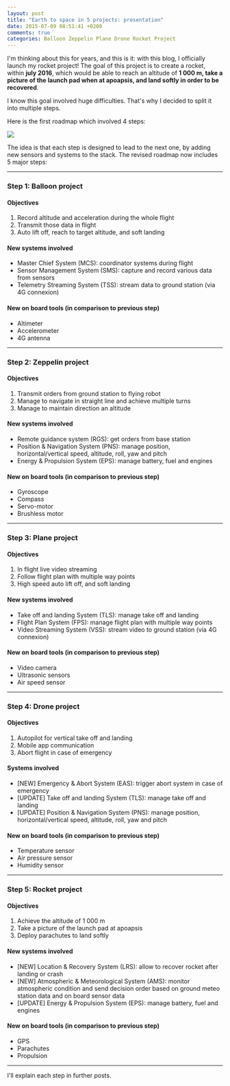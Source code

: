 ```yaml
---
layout: post
title: "Earth to space in 5 projects: presentation"
date: 2015-07-09 08:51:41 +0200
comments: true
categories: Balloon Zeppelin Plane Drone Rocket Project
---
```


I'm thinking about this for years, and this is it: with this blog, I officially launch my rocket project! The goal of this project is to create a rocket, within **july 2016**, which would be able to reach an altitude of **1 000 m, take a picture of the launch pad when at apoapsis, and land softly in order to be recovered**.

<!--more-->

I know this goal involved huge difficulties. That's why I decided to split it into multiple steps.

Here is the first roadmap which involved 4 steps:

<img src="/images/2015/07/Flying_Robots_One_Year_Rocket_Project_Roadmap_by_Arnaud_Lenglet.jpg">

The idea is that each step is designed to lead to the next one, by adding new sensors and systems to the stack.
The revised roadmap now includes 5 major steps:

---
### Step 1: Balloon project

#### Objectives
1. Record altitude and acceleration during the whole flight
2. Transmit those data in flight
3. Auto lift off, reach to target altitude, and soft landing

#### New systems involved
- Master Chief System (MCS): coordinator systems during flight
- Sensor Management System (SMS): capture and record various data from sensors
- Telemetry Streaming System (TSS): stream data to ground station (via 4G connexion)

#### New on board tools (in comparison to previous step)
- Altimeter
- Accelerometer
- 4G antenna

---
### Step 2: Zeppelin project

#### Objectives
1. Transmit orders from ground station to flying robot
2. Manage to navigate in straight line and achieve multiple turns
3. Manage to maintain direction an altitude

#### New systems involved
- Remote guidance system (RGS): get orders from base station
- Position & Navigation System (PNS): manage position, horizontal/vertical speed, altitude, roll, yaw and pitch
- Energy & Propulsion System (EPS): manage battery, fuel and engines

#### New on board tools (in comparison to previous step)
- Gyroscope
- Compass
- Servo-motor
- Brushless motor

---
### Step 3: Plane project

#### Objectives
1. In flight live video streaming
2. Follow flight plan with multiple way points
3. High speed auto lift off, and soft landing

#### New systems involved
- Take off and landing System (TLS): manage take off and landing
- Flight Plan System (FPS): manage flight plan with multiple way points
- Video Streaming System (VSS): stream video to ground station (via 4G connexion)

#### New on board tools (in comparison to previous step)
- Video camera
- Ultrasonic sensors
- Air speed sensor

---
### Step 4: Drone project

#### Objectives
 1. Autopilot for vertical take off and landing
 2. Mobile app communication
 3. Abort flight in case of emergency

#### Systems involved
- [NEW] Emergency & Abort System (EAS): trigger abort system in case of emergency
- [UPDATE] Take off and landing System (TLS): manage take off and landing
- [UPDATE] Position & Navigation System (PNS): manage position, horizontal/vertical speed, altitude, roll, yaw and pitch

#### New on board tools (in comparison to previous step)
- Temperature sensor
- Air pressure sensor
- Humidity sensor

---
### Step 5: Rocket project

#### Objectives
 1. Achieve the altitude of 1 000 m
 2. Take a picture of the launch pad at apoapsis
 3. Deploy parachutes to land softly

#### New systems involved
- [NEW] Location & Recovery System (LRS): allow to recover rocket after landing or crash
- [NEW] Atmospheric & Meteorological System (AMS): monitor atmospheric condition and send decision order based on ground meteo station data and on board sensor data
- [UPDATE] Energy & Propulsion System (EPS): manage battery, fuel and engines

#### New on board tools (in comparison to previous step)
- GPS
- Parachutes
- Propulsion

---

I'll explain each step in further posts.
